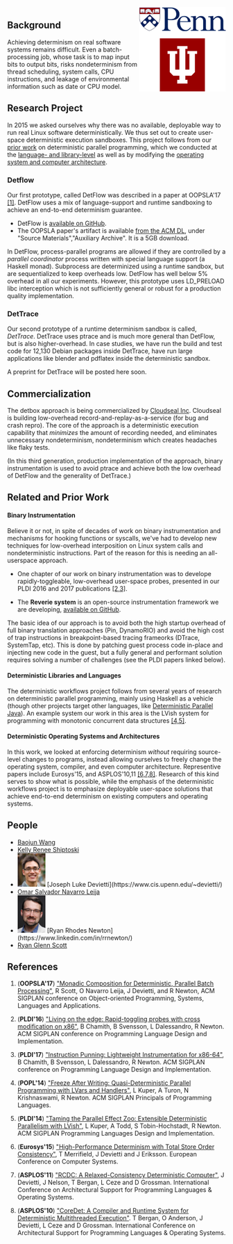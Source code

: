 
<img align="right" width="200" src="images/combined_logos.png">

## Background

Achieving determinism on real software systems remains difficult. Even a batch-processing job, whose task is to map input bits to output bits, risks nondeterminism from thread scheduling, system calls, CPU instructions, and leakage of environmental information such as date or CPU model.

## Research Project

In 2015 we asked ourselves why there was no available, deployable way to run real Linux software deterministically. We thus set out to create user-space deterministic execution sandboxes.  This project follows from our [prior work](#related-and-prior-work) on deterministic parallel programming, which we conducted at the [language- and library-level](#deterministic-libraries-and-languages) as well as by modifying the [operating system and computer architecture](#deterministic-operating-systems-and-architectures).

### Detflow

Our first prototype, called DetFlow was described in a paper at
OOPSLA'17 [[1]](#references).  DetFlow uses a mix of language-support and
runtime sandboxing to achieve an end-to-end determinism guarantee.

 * DetFlow is [available on GitHub](https://github.com/iu-parfunc/detflow/).
 * The OOPSLA paper's artifact is available [from the ACM DL](https://dl.acm.org/citation.cfm?doid=3152284.3133897), under "Source Materials","Auxiliary Archive". It is a 5GB download.

In DetFlow, process-parallel programs are allowed if they are controlled by a *parallel coordinator* process written with special language support (a Haskell monad).  Subprocess are determinized using a runtime sandbox, but are sequentialized to keep overheads low.  DetFlow has well below 5\% overhead in all our experiments. However, this prototype uses LD_PRELOAD libc interception which is not sufficiently general or robust for a production quality implementation.

### DetTrace

Our second prototype of a runtime determinism sandbox is called, *DetTrace*.  DetTrace uses ptrace and is much more general than DetFlow, but is also higher-overhead.  In case studies, we have run the build and test code for 12,130 Debian packages inside DetTrace, have run large applications like blender and pdflatex inside the deterministic sandbox.

A preprint for DetTrace will be posted here soon.

## Commercialization

The detbox approach is being commercialized by [Cloudseal Inc](https://cloudseal.io).  Cloudseal is building low-overhead record-and-replay-as-a-service (for bug and crash repro). The core of the approach is a deterministic execution capability that *minimizes* the amount of recording needed, and eliminates unnecessary nondeterminism, nondeterminism which creates headaches like flaky tests.

(In this third generation, production implementation of the approach, binary instrumentation is used to avoid ptrace and achieve both the low overhead of DetFlow and the generality of DetTrace.)

## Related and Prior Work

#### Binary Instrumentation

Believe it or not, in spite of decades of work on binary instrumentation and mechanisms for hooking functions or syscalls, we've had to develop new techniques for low-overhead interposition on Linux system calls and nondeterministic instructions.  Part of the reason for this is needing an all-userspace approach.

 * One chapter of our work on binary instrumentation was to develope rapidly-toggleable, low-overhead user-space probes, presented in our PLDI 2016 and 2017 publications [[2,3]](#references).

 * The **Reverie system** is an open-source instrumentation framework we are developing, [available on GitHub](https://github.com/iu-parfunc/reverie).

The basic idea of our approach is to avoid both the high startup overhead of full binary translation approaches (Pin, DynamoRIO) and avoid the high cost of trap instructions in breakpoint-based tracing frameorks (DTrace, SystemTap, etc).  This is done by patching guest process code in-place and injecting new code in the guest, but a fully general and performant solution requires solving a number of challenges (see the PLDI papers linked below).

#### Deterministic Libraries and Languages

The deterministic workflows project follows from several years of research on deterministic parallel programming, mainly using Haskell as a vehicle (though other projects target other languages, like [Deterministic Parallel Java](http://dpj.cs.illinois.edu/)). An example system our work in this area is the LVish system for programming with monotonic concurrent data structures [[4,5]](#references).

#### Deterministic Operating Systems and Architectures

In this work, we looked at enforcing determinism *without* requiring source-level changes to programs, instead allowing ourselves to freely change the operating system, compiler, and even computer architecture.  Representive papers include Eurosys'15, and ASPLOS'10,11 [[6,7,8]](#references). Research of this kind serves to show what is possible, while the emphasis of the deterministic workflows project is to emphasize deployable user-space solutions that achieve end-to-end determinism on existing computers and operating systems.

## People

 * [Baojun Wang](https://www.linkedin.com/in/wangbj)
 * [Kelly Renee Shiptoski](https://www.linkedin.com/in/kelly-shiptoski-a003585b/)
 * <img width="64" src="images/devietti_headshot.jpg">
   [Joseph Luke Devietti](https://www.cis.upenn.edu/~devietti/)
 * [Omar Salvador Navarro Leija](https://gatowololo.github.io/)
 * <img width="64" src="images/newton_headshot.jpg">
   [Ryan Rhodes Newton](https://www.linkedin.com/in/rrnewton/)
 * [Ryan Glenn Scott](https://ryanglscott.github.io/about/)

## References

 1. (**OOPSLA'17**) ["Monadic Composition for Deterministic, Parallel Batch Processing"](https://2017.splashcon.org/event/splash-2017-oopsla-detflow-a-monad-for-deterministic-parallel-shell-scripting), R Scott, O Navarro Leija, J Devietti, and R Newton, ACM SIGPLAN conference on Object-oriented Programming, Systems, Languages and Applications.

 2. (**PLDI'16**) ["Living on the edge: Rapid-toggling probes with cross modification on x86"](https://dl.acm.org/citation.cfm?id=3062344), B Chamith, B Svensson, L Dalessandro, R Newton. ACM SIGPLAN conference on Programming Language Design and Implementation.

 3. (**PLDI'17**) ["Instruction Punning: Lightweight Instrumentation for x86-64"](https://dl.acm.org/citation.cfm?id=2908084), B Chamith, B Svensson, L Dalessandro, R Newton. ACM SIGPLAN conference on Programming Language Design and Implementation.

 4. (**POPL'14**) ["Freeze After Writing: Quasi-Deterministic Parallel Programming with LVars and Handlers"](https://dl.acm.org/citation.cfm?doid=2535838.2535842), L Kuper, A Turon, N Krishnaswami, R Newton. ACM SIGPLAN Principals of Programming Languages.
 
 5. (**PLDI'14**) ["Taming the Parallel Effect Zoo: Extensible Deterministic Parallelism with LVish"](https://dl.acm.org/citation.cfm?id=2594312), L Kuper, A Todd, S Tobin-Hochstadt, R Newton. ACM SIGPLAN Programming Languages Design and Implementation.

 6. (**Eurosys'15**) ["High-Performance Determinism with Total Store Order Consistency"](http://dl.acm.org/authorize?N95410), T Merrifield, J Devietti and J Eriksson. European Conference on Computer Systems.

 7. (**ASPLOS'11**) ["RCDC: A Relaxed-Consistency Deterministic Computer"](http://dl.acm.org/authorize?473781), J Devietti, J Nelson, T Bergan, L Ceze and D Grossman. International Conference on Architectural Support for Programming Languages & Operating Systems.

 8. (**ASPLOS'10**) ["CoreDet: A Compiler and Runtime System for Deterministic Multithreaded Execution"](http://dl.acm.org/authorize?218419). T Bergan, O Anderson, J Devietti, L Ceze and D Grossman. International Conference on Architectural Support for Programming Languages & Operating Systems.






